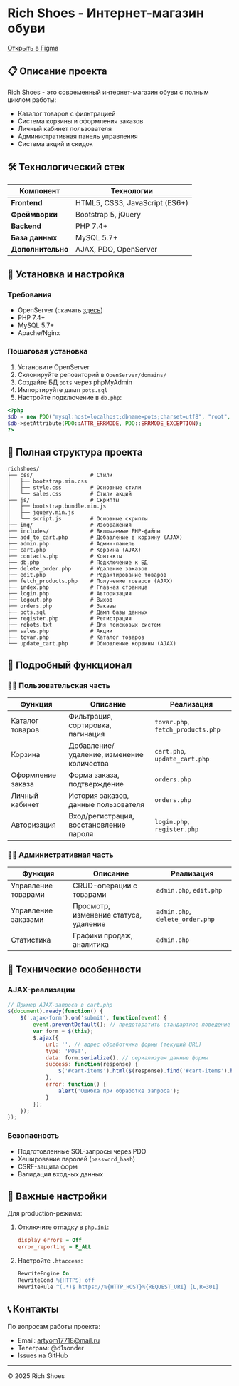 # Rich Shoes - Интернет-магазин обуви
[Открыть в Figma](https://www.figma.com/design/F4zgGY1TAQdfMXEPvVbDbJ/Untitled?node-id=0-1&t=7diMeXZCS7AnGp6V-1)

## 📋 Описание проекта

Rich Shoes - это современный интернет-магазин обуви с полным циклом работы:
- Каталог товаров с фильтрацией
- Система корзины и оформления заказов
- Личный кабинет пользователя
- Административная панель управления
- Система акций и скидок

## 🛠 Технологический стек

| Компонент       | Технологии                          |
|-----------------|-------------------------------------|
| **Frontend**    | HTML5, CSS3, JavaScript (ES6+)      |
| **Фреймворки**  | Bootstrap 5, jQuery                 |
| **Backend**     | PHP 7.4+                            |
| **База данных** | MySQL 5.7+                          |
| **Дополнительно** | AJAX, PDO, OpenServer            |

## 🚀 Установка и настройка

### Требования
- OpenServer (скачать [здесь](https://ospanel.io/download/))
- PHP 7.4+
- MySQL 5.7+
- Apache/Nginx

### Пошаговая установка
1. Установите OpenServer
2. Склонируйте репозиторий в `OpenServer/domains/`
3. Создайте БД `pots` через phpMyAdmin
4. Импортируйте дамп `pots.sql`
5. Настройте подключение в `db.php`:

```php
<?php
$db = new PDO("mysql:host=localhost;dbname=pots;charset=utf8", "root", "root");
$db->setAttribute(PDO::ATTR_ERRMODE, PDO::ERRMODE_EXCEPTION);
?>
```
## 📂 Полная структура проекта

```
richshoes/
├── css/                  # Стили
│   ├── bootstrap.min.css
│   ├── style.css         # Основные стили
│   └── sales.css         # Стили акций
├── js/                   # Скрипты
│   ├── bootstrap.bundle.min.js
│   ├── jquery.min.js
│   └── script.js         # Основные скрипты
├── img/                  # Изображения
├── includes/             # Включаемые PHP-файлы
├── add_to_cart.php       # Добавление в корзину (AJAX)
├── admin.php             # Админ-панель
├── cart.php              # Корзина (AJAX)
├── contacts.php          # Контакты
├── db.php                # Подключение к БД
├── delete_order.php      # Удаление заказов
├── edit.php              # Редактирование товаров
├── fetch_products.php    # Получение товаров (AJAX)
├── index.php             # Главная страница
├── login.php             # Авторизация
├── logout.php            # Выход
├── orders.php            # Заказы
├── pots.sql              # Дамп базы данных
├── register.php          # Регистрация
├── robots.txt            # Для поисковых систем
├── sales.php             # Акции
├── tovar.php             # Каталог товаров
└── update_cart.php       # Обновление корзины (AJAX)
```

## 🌟 Подробный функционал

### 👨‍💻 Пользовательская часть

| Функция               | Описание                                  | Реализация             |
|-----------------------|------------------------------------------|------------------------|
| Каталог товаров       | Фильтрация, сортировка, пагинация        | `tovar.php`, `fetch_products.php` |
| Корзина               | Добавление/удаление, изменение количества | `cart.php`, `update_cart.php` |
| Оформление заказа     | Форма заказа, подтверждение              | `orders.php`           |
| Личный кабинет        | История заказов, данные пользователя     | `orders.php`           |
| Авторизация           | Вход/регистрация, восстановление пароля  | `login.php`, `register.php` |

### 👨‍🔧 Административная часть

| Функция               | Описание                                  | Реализация             |
|-----------------------|------------------------------------------|------------------------|
| Управление товарами   | CRUD-операции с товарами                 | `admin.php`, `edit.php` |
| Управление заказами   | Просмотр, изменение статуса, удаление    | `admin.php`, `delete_order.php` |
| Статистика            | Графики продаж, аналитика                | `admin.php`            |

## 🔧 Технические особенности

### AJAX-реализации
```javascript
// Пример AJAX-запроса в cart.php
$(document).ready(function() {
    $('.ajax-form').on('submit', function(event) {
        event.preventDefault(); // предотвратить стандартное поведение формы
        var form = $(this);
        $.ajax({
            url: '', // адрес обработчика формы (текущий URL)
            type: 'POST',
            data: form.serialize(), // сериализуем данные формы
            success: function(response) {
                $('#cart-items').html($(response).find('#cart-items').html());
            },
            error: function() {
                alert('Ошибка при обработке запроса');
            }
        });
    });
});
```

### Безопасность
- Подготовленные SQL-запросы через PDO
- Хеширование паролей (`password_hash`)
- CSRF-защита форм
- Валидация входных данных

## 📌 Важные настройки

Для production-режима:
1. Отключите отладку в `php.ini`:
   ```ini
   display_errors = Off
   error_reporting = E_ALL
   ```
2. Настройте `.htaccess`:
   ```apache
   RewriteEngine On
   RewriteCond %{HTTPS} off
   RewriteRule ^(.*)$ https://%{HTTP_HOST}%{REQUEST_URI} [L,R=301]
   ```

## 📞 Контакты

По вопросам работы проекта:
- Email: artyom17718@mail.ru
- Телеграм: @d1sonder
- Issues на GitHub

---

© 2025 Rich Shoes 

